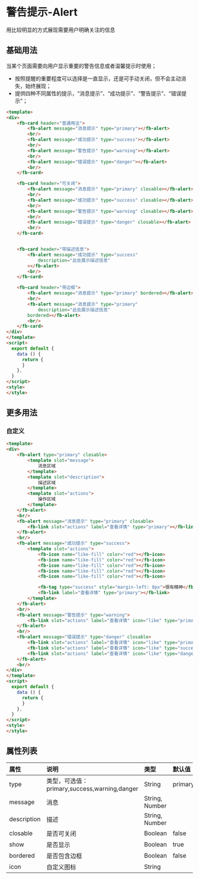 [comment]: <> (fb-docs: docsify/fb-ui/05/alert/README.md)

# 警告提示-Alert
用比较明显的方式展现需要用户明确关注的信息

## 基础用法

当某个页面需要向用户显示重要的警告信息或者温馨提示时使用；

- 按照提醒的重要程度可以选择是一直显示，还是可手动关闭，但不会主动消失，始终展现；
- 提供四种不同属性的提示，“消息提示”、“成功提示”、“警告提示”、“错误提示”；


```html run {title:'示例演示'}
<template>
<div>
	<fb-card header="普通用法">
		<fb-alert message="消息提示" type="primary"></fb-alert>
		<br/>
		<fb-alert message="成功提示" type="success"></fb-alert>
		<br/>
		<fb-alert message="警告提示" type="warning"></fb-alert>
		<br/>
		<fb-alert message="错误提示" type="danger"></fb-alert>
		<br/>
	</fb-card>

	<fb-card header="可关闭">
		<fb-alert message="消息提示" type="primary" closable></fb-alert>
		<br/>
		<fb-alert message="成功提示" type="success" closable></fb-alert>
		<br/>
		<fb-alert message="警告提示" type="warning" closable></fb-alert>
		<br/>
		<fb-alert message="错误提示" type="danger" closable></fb-alert>
		<br/>
	</fb-card>


	<fb-card header="带描述信息">
		<fb-alert message="成功提示" type="success"
			description="此处展示描述信息"
		></fb-alert>
		<br/>
	</fb-card>

	<fb-card header="带边框">
		<fb-alert message="消息提示" type="primary" bordered></fb-alert>
		<br/>
		<fb-alert message="消息提示" type="primary"
			description="此处展示描述信息"
		bordered></fb-alert>
		<br/>
	</fb-card>
</div>
</template>
<script>
  export default {
    data () {
      return {
      }
    },
  }
</script>
<style>
</style>
```

## 更多用法

### 自定义

```html run {title:'试一试'}
<template>
<div>
	<fb-alert type="primary" closable>
		<template slot="message">
			消息区域
		</template>
		<template slot="description">
			描述区域
		</template>
		<template slot="actions">
			操作区域
		</template>
	</fb-alert>
	<br/>
	<fb-alert message="消息提示" type="primary" closable>
		<fb-link slot="actions" label="查看详情" type="primary"></fb-link>
	</fb-alert>
	<br/>
	<fb-alert message="成功提示" type="success">
		<template slot="actions">
			<fb-icon name="like-fill" color="red"></fb-icon>
			<fb-icon name="like-fill" color="red"></fb-icon>
			<fb-icon name="like-fill" color="red"></fb-icon>
			<fb-icon name="like-fill" color="red"></fb-icon>
			<fb-icon name="like-fill" color="red"></fb-icon>

			<fb-tag type="success" style="margin-left: 8px">很有精神</fb-tag>
			<fb-link label="查看详情" type="primary"></fb-link>
		</template>
	</fb-alert>
	<br/>
	<fb-alert message="警告提示" type="warning">
		<fb-link slot="actions" label="查看详情" icon="like" type="primary"></fb-link>
	</fb-alert>
	<br/>
	<fb-alert message="错误提示" type="danger" closable>
		<fb-link slot="actions" label="查看详情" icon="like" type="primary"></fb-link>
		<fb-link slot="actions" label="查看详情" icon="like" type="success"></fb-link>
		<fb-link slot="actions" label="查看详情" icon="like" type="danger"></fb-link>
	</fb-alert>
	<br/>
</div>
</template>
<script>
  export default {
    data () {
      return {
      }
    },
  }
</script>
<style>
</style>
```


## 属性列表

| 属性 | 说明 | 类型 | 默认值 |
|:-----|:----|:-----|:-------|
| type | 类型，可选值：primary,success,warning,danger | String | primary
| message | 消息 | String, Number |
| description | 描述 | String, Number |
| closable | 是否可关闭 | Boolean | false
| show | 是否显示 | Boolean | true
| bordered | 是否包含边框 | Boolean | false
| icon | 自定义图标 | String |

